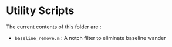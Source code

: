 # Utility Scripts

The current contents of this folder are :
* `baseline_remove.m` : A notch filter to eliminate baseline wander
